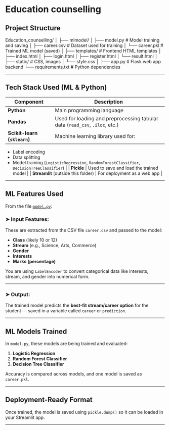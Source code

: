# Education counselling
 
## Project Structure 
Education_counselling/
│
├── mlmodel/
│   ├── model.py           # Model training and saving
│   ├── career.csv         # Dataset used for training
│   └── career.pkl         # Trained ML model (saved)
│
├── templates/             # Frontend HTML templates
│   ├── index.html
│   ├── login.html
│   ├── register.html
│   └── result.html
│
├── static/                # CSS, images
│   └── style.css
│
├── app.py                 # Flask web app backend
└── requirements.txt       # Python dependencies


---

##  Tech Stack Used (ML & Python)

| Component                    | Description                                                                 |
| ---------------------------- | --------------------------------------------------------------------------- |
| **Python**                   | Main programming language                                                   |
| **Pandas**                   | Used for loading and preprocessing tabular data (`read_csv`, `.iloc`, etc.) |
| **Scikit-learn (`sklearn`)** | Machine learning library used for:                                          |

* Label encoding
* Data splitting
* Model training (`LogisticRegression`, `RandomForestClassifier`, `DecisionTreeClassifier`) |
  \| **Pickle** | Used to save and load the trained model |
  \| **Streamlit** (outside this folder) | For deployment as a web app |

---

##  ML Features Used

From the file [`model.py`](https://github.com/Rhitwika1/Education_counselling/blob/main/mlmodel/model.py):

### ➤ Input Features:

These are extracted from the CSV file `career.csv` and passed to the model:

* **Class** (likely 10 or 12)
* **Stream** (e.g., Science, Arts, Commerce)
* **Gender**
* **Interests**
* **Marks (percentage)**

You are using `LabelEncoder` to convert categorical data like interests, stream, and gender into numerical form.

---

### ➤ Output:

The trained model predicts the **best-fit stream/career option** for the student — saved in a variable called `career` or `prediction`.

---

## ML Models Trained

In `model.py`, these models are being trained and evaluated:

1. **Logistic Regression**
2. **Random Forest Classifier**
3. **Decision Tree Classifier**

Accuracy is compared across models, and one model is saved as `career.pkl`.

---

## Deployment-Ready Format

Once trained, the model is saved using `pickle.dump()` so it can be loaded in your Streamlit app.

---


